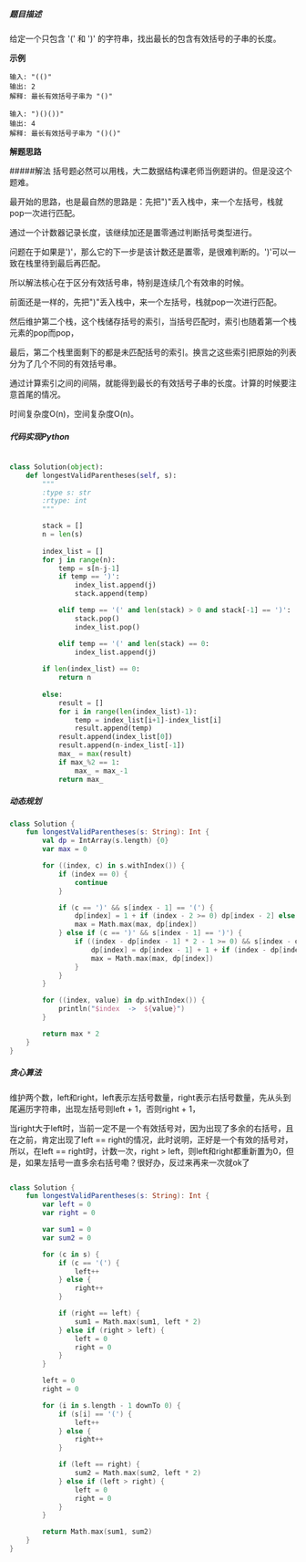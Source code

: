 ##### 题目描述

给定一个只包含 '(' 和 ')' 的字符串，找出最长的包含有效括号的子串的长度。

**示例**

```
输入: "(()"
输出: 2
解释: 最长有效括号子串为 "()"

输入: ")()())"
输出: 4
解释: 最长有效括号子串为 "()()"
```


**解题思路**

#####解法
括号题必然可以用栈，大二数据结构课老师当例题讲的。但是没这个题难。

最开始的思路，也是最自然的思路是：先把")"丢入栈中，来一个左括号，栈就pop一次进行匹配。

通过一个计数器记录长度，该继续加还是置零通过判断括号类型进行。

问题在于如果是')'，那么它的下一步是该计数还是置零，是很难判断的。')'可以一致在栈里待到最后再匹配。

所以解法核心在于区分有效括号串，特别是连续几个有效串的时候。

前面还是一样的，先把")"丢入栈中，来一个左括号，栈就pop一次进行匹配。

然后维护第二个栈，这个栈储存括号的索引，当括号匹配时，索引也随着第一个栈元素的pop而pop，

最后，第二个栈里面剩下的都是未匹配括号的索引。换言之这些索引把原始的列表分为了几个不同的有效括号串。

通过计算索引之间的间隔，就能得到最长的有效括号子串的长度。计算的时候要注意首尾的情况。

时间复杂度O(n)，空间复杂度O(n)。




##### 代码实现Python

```Python

class Solution(object):
    def longestValidParentheses(self, s):
        """
        :type s: str
        :rtype: int
        """

        stack = []
        n = len(s)
        
        index_list = []
        for j in range(n):
            temp = s[n-j-1]
            if temp == ')':
                index_list.append(j)
                stack.append(temp)

            elif temp == '(' and len(stack) > 0 and stack[-1] == ')':
                stack.pop()
                index_list.pop()

            elif temp == '(' and len(stack) == 0:
                index_list.append(j)
        
        if len(index_list) == 0:
            return n
        
        else:
            result = []
            for i in range(len(index_list)-1):
                temp = index_list[i+1]-index_list[i]
                result.append(temp)
            result.append(index_list[0])
            result.append(n-index_list[-1])
            max_ = max(result)
            if max_%2 == 1:
                max_ = max_-1
            return max_
```





##### 动态规划



```kotlin
class Solution {
    fun longestValidParentheses(s: String): Int {
        val dp = IntArray(s.length) {0}
        var max = 0

        for ((index, c) in s.withIndex()) {
            if (index == 0) {
                continue
            }

            if (c == ')' && s[index - 1] == '(') {
                dp[index] = 1 + if (index - 2 >= 0) dp[index - 2] else 0
                max = Math.max(max, dp[index])
            } else if (c == ')' && s[index - 1] == ')') {
                if ((index - dp[index - 1] * 2 - 1 >= 0) && s[index - dp[index - 1] * 2 - 1] == '(') {
                    dp[index] = dp[index - 1] + 1 + if (index - dp[index - 1] * 2 - 2 >= 0) dp[index - dp[index - 1] * 2 - 2] else 0
                    max = Math.max(max, dp[index])
                }
            }
        }

        for ((index, value) in dp.withIndex()) {
            println("$index  ->  ${value}")
        }

        return max * 2
    }
}
```

##### 贪心算法

维护两个数，left和right，left表示左括号数量，right表示右括号数量，先从头到尾遍历字符串，出现左括号则left + 1，否则right + 1，

当right大于left时，当前一定不是一个有效括号对，因为出现了多余的右括号，且在之前，肯定出现了left == right的情况，此时说明，正好是一个有效的括号对，所以，在left == right时，计数一次，right > left，则left和right都重新置为0，但是，如果左括号一直多余右括号嘞？很好办，反过来再来一次就ok了

```kotlin

class Solution {
    fun longestValidParentheses(s: String): Int {
        var left = 0
        var right = 0

        var sum1 = 0
        var sum2 = 0

        for (c in s) {
            if (c == '(') {
                left++
            } else {
                right++
            }

            if (right == left) {
                sum1 = Math.max(sum1, left * 2)
            } else if (right > left) {
                left = 0
                right = 0
            }
        }

        left = 0
        right = 0

        for (i in s.length - 1 downTo 0) {
            if (s[i] == '(') {
                left++
            } else {
                right++
            }

            if (left == right) {
                sum2 = Math.max(sum2, left * 2)
            } else if (left > right) {
                left = 0
                right = 0
            }
        }

        return Math.max(sum1, sum2)
    }
}
```

